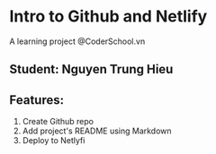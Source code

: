# Intro to Github and Netlify

A learning project @CoderSchool.vn

## Student: Nguyen Trung Hieu

## Features:

1. Create Github repo
2. Add project's README using Markdown
3. Deploy to Netlyfi
